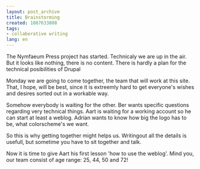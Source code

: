 ```yaml
---
layout: post_archive
title: Brainstorming
created: 1087633808
tags:
- collaborative writing
lang: en
---
```

The Nymfaeum Press project has started. Technicaly we are up in the air. But it looks like nothing, there is no content. There is hardly a plan for the technical posibilities of Drupal

Monday we are going to come together, the team that will work at this site. That, I hope, will be best, since it is extreemly hard to get everyone's wishes and desires sorted out in a workable way.

Somehow everybody is waiting for the other. Ber wants specific questions regarding very technical things. Aart is waiting for a working account so he can start at least a weblog. Adrian wants to know how big the logo has to be, what colorscheme's we want.

So this is why getting together might helps us. Writingout all the details is usefull, but sometime you have to sit together and talk.

Now it is time to give Aart his first lesson 'how to use the weblog'. Mind you, our team consist of age range: 25, 44, 50 and 72!

